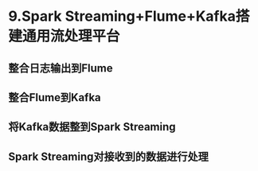 # 9.Spark Streaming+Flume+Kafka搭建通用流处理平台

## 整合日志输出到Flume



## 整合Flume到Kafka



## 将Kafka数据整到Spark Streaming



## Spark Streaming对接收到的数据进行处理